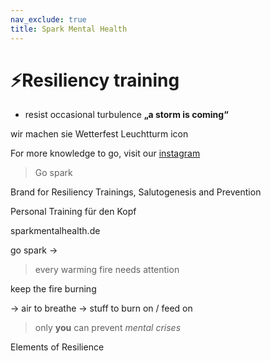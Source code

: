 ```yaml
---
nav_exclude: true
title: Spark Mental Health
---
```


# ⚡️Resiliency training
- resist occasional turbulence
**„a storm is coming“**

wir machen sie Wetterfest
Leuchtturm icon

For more knowledge to go, visit our [instagram](http://instagram.com/maiahealthDE)


> Go spark

Brand for Resiliency Trainings, Salutogenesis and Prevention

Personal Training für den Kopf

sparkmentalhealth.de

go spark →

> every warming fire needs attention

keep the fire burning

→ air to breathe
→ stuff to burn on / feed on

> only **you** can prevent _mental crises_

Elements of Resilience